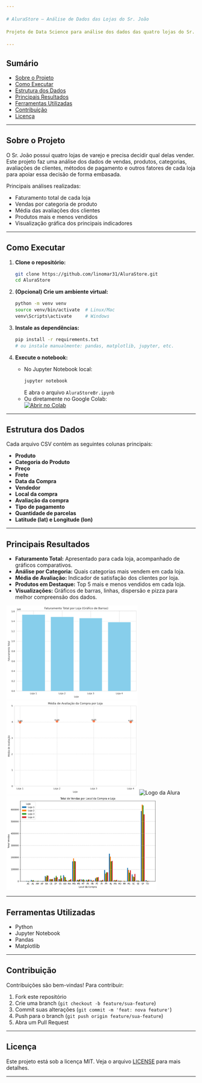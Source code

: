 ```yaml
---

# AluraStore — Análise de Dados das Lojas do Sr. João

Projeto de Data Science para análise dos dados das quatro lojas do Sr. João, com o objetivo de orientá-lo na decisão sobre qual loja vender. Através da análise exploratória dos dados, buscamos entender o desempenho de cada loja em faturamento, avaliações, categorias mais vendidas e outros insights relevantes ao negócio.

---
```


## Sumário

- [Sobre o Projeto](#sobre-o-projeto)
- [Como Executar](#como-executar)
- [Estrutura dos Dados](#estrutura-dos-dados)
- [Principais Resultados](#principais-resultados)
- [Ferramentas Utilizadas](#ferramentas-utilizadas)
- [Contribuição](#contribuição)
- [Licença](#licença)

---

## Sobre o Projeto

O Sr. João possui quatro lojas de varejo e precisa decidir qual delas vender. Este projeto faz uma análise dos dados de vendas, produtos, categorias, avaliações de clientes, métodos de pagamento e outros fatores de cada loja para apoiar essa decisão de forma embasada.

Principais análises realizadas:
- Faturamento total de cada loja
- Vendas por categoria de produto
- Média das avaliações dos clientes
- Produtos mais e menos vendidos
- Visualização gráfica dos principais indicadores

---

## Como Executar

1. **Clone o repositório:**
   ```bash
   git clone https://github.com/linomar31/AluraStore.git
   cd AluraStore
   ```

2. **(Opcional) Crie um ambiente virtual:**
   ```bash
   python -m venv venv
   source venv/bin/activate  # Linux/Mac
   venv\Scripts\activate     # Windows
   ```

3. **Instale as dependências:**
   ```bash
   pip install -r requirements.txt
   # ou instale manualmente: pandas, matplotlib, jupyter, etc.
   ```

4. **Execute o notebook:**
   - No Jupyter Notebook local:
     ```bash
     jupyter notebook
     ```
     E abra o arquivo `AluraStoreBr.ipynb`
   - Ou diretamente no Google Colab:  
     [![Abrir no Colab](https://colab.research.google.com/assets/colab-badge.svg)](https://colab.research.google.com/github/linomar31/AluraStore/blob/main/AluraStoreBr.ipynb)

---

## Estrutura dos Dados

Cada arquivo CSV contém as seguintes colunas principais:
- **Produto**
- **Categoria do Produto**
- **Preço**
- **Frete**
- **Data da Compra**
- **Vendedor**
- **Local da compra**
- **Avaliação da compra**
- **Tipo de pagamento**
- **Quantidade de parcelas**
- **Latitude (lat) e Longitude (lon)**

---

## Principais Resultados

- **Faturamento Total:** Apresentado para cada loja, acompanhado de gráficos comparativos.
- **Análise por Categoria:** Quais categorias mais vendem em cada loja.
- **Média de Avaliação:** Indicador de satisfação dos clientes por loja.
- **Produtos em Destaque:** Top 5 mais e menos vendidos em cada loja.
- **Visualizações:** Gráficos de barras, linhas, dispersão e pizza para melhor compreensão dos dados.

<img src="https://github.com/linomar31/AluraStore/blob/main/Imagens/Faturamento%20por%20loja.png" alt="Logo da Alura" width="350" height="250"> <img src="https://github.com/linomar31/AluraStore/blob/main/Imagens/avalia%C3%A7%C3%A3o.png" alt="Logo da Alura" width="350" height="250"> <img src="https://github.com/linomar31/AluraStore/blob/main/Imagens/frete%20m%C3%A9dio.png" alt="Logo da Alura" width="350" height="250"> <img src="https://github.com/linomar31/AluraStore/blob/main/Imagens/vendas%20por%20local.png" alt="Logo da Alura" width="400" height="250">

---

## Ferramentas Utilizadas

- Python
- Jupyter Notebook
- Pandas
- Matplotlib

---

## Contribuição

Contribuições são bem-vindas! Para contribuir:
1. Fork este repositório
2. Crie uma branch (`git checkout -b feature/sua-feature`)
3. Commit suas alterações (`git commit -m 'feat: nova feature'`)
4. Push para o branch (`git push origin feature/sua-feature`)
5. Abra um Pull Request

---

## Licença

Este projeto está sob a licença MIT. Veja o arquivo [LICENSE](LICENSE) para mais detalhes.

---
